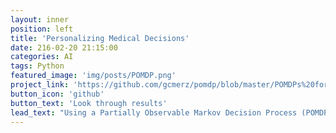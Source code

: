 ```yaml
---
layout: inner
position: left
title: 'Personalizing Medical Decisions'
date: 216-02-20 21:15:00
categories: AI 
tags: Python
featured_image: 'img/posts/POMDP.png'
project_link: 'https://github.com/gcmerz/pomdp/blob/master/POMDPs%20for%20Personalized%20Mammography%20Screening.ipynb'
button_icon: 'github'
button_text: 'Look through results'
lead_text: "Using a Partially Observable Markov Decision Process (POMDP) to personalize mammography screening decisions following the model presented in 'A POMDP Approach to Personalize Mammography Screening Decisions' by Ayer et. al" 
---
```

